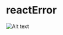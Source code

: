 # reactError

![Alt text](https://cloud.githubusercontent.com/assets/4510712/25526135/ca59fa64-2c44-11e7-87f9-b08fdfc5698e.png)
